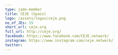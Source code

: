 ```yaml
---
type: jade-member
title: CEJE (Spain)
logo: /assets/logos/ceje.png
no_of_JEs: 15
short_url: ceje.org
full_url: http://ceje.org/
facebook: https://www.facebook.com/CEJE.network/
instagram: https://www.instagram.com/ceje.network/
twitter:
---
```

